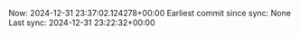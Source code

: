 Now: 2024-12-31 23:37:02.124278+00:00 Earliest commit since sync: None Last sync: 2024-12-31 23:22:32+00:00
